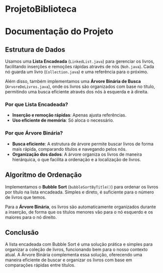 # ProjetoBiblioteca
# Documentação do Projeto
## Estrutura de Dados

Usamos uma **Lista Encadeada** (`LinkedList.java`) para gerenciar os livros, facilitando inserções e remoções rápidas através de nós (`Noh.java`). Cada nó guarda um livro (`Collection.java`) e uma referência para o próximo.

Além disso, também implementamos uma **Árvore Binária de Busca** (`ArvoreDeLivros.java`), onde os livros são organizados com base no título, permitindo uma busca eficiente através dos nós à esquerda e à direita.

### Por que Lista Encadeada?

- **Inserção e remoção rápidas**: Apenas ajusta referências.
- **Uso eficiente de memória**: Só aloca o necessário.

### Por que Árvore Binária?

- **Busca eficiente**: A estrutura de árvore permite buscar livros de forma mais rápida, comparando títulos e navegando pelos nós.
- **Organização dos dados**: A árvore organiza os livros de maneira hierárquica, o que facilita a ordenação e a localização de livros.

## Algoritmo de Ordenação

Implementamos o **Bubble Sort** (`bubbleSortByTitle()`) para ordenar os livros por título na lista encadeada. Simples e direto, é suficiente para o número de livros que temos.

Para a **Árvore Binária**, os livros são automaticamente organizados durante a inserção, de forma que os títulos menores vão para o nó esquerdo e os maiores para o nó direito.

## Conclusão

A lista encadeada com Bubble Sort é uma solução prática e simples para organizar a coleção de livros, funcionando bem para o nosso contexto atual. A Árvore Binária complementa essa solução, oferecendo uma maneira eficiente de buscar e organizar os livros com base em comparações rápidas entre títulos.

